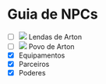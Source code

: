 # Guia de NPCs
- [ ] ![](https://geps.dev/progress/17) Lendas de Arton
- [ ] ![](https://geps.dev/progress/0) Povo de Arton 
- [x] Equipamentos
- [x] Parceiros
- [x] Poderes